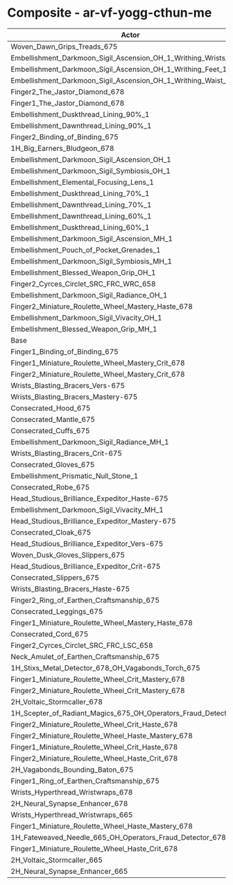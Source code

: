 # Composite - ar-vf-yogg-cthun-me
| Actor | DPS | Increase |
|---|:---:|:---:|
|Woven_Dawn_Grips_Treads_675|2466476|1.32%|
|Embellishment_Darkmoon_Sigil_Ascension_OH_1_Writhing_Wrists_1|2466373|1.31%|
|Embellishment_Darkmoon_Sigil_Ascension_OH_1_Writhing_Feet_1|2465748|1.29%|
|Embellishment_Darkmoon_Sigil_Ascension_OH_1_Writhing_Waist_1|2464286|1.23%|
|Finger2_The_Jastor_Diamond_678|2461819|1.13%|
|Finger1_The_Jastor_Diamond_678|2455457|0.86%|
|Embellishment_Duskthread_Lining_90%_1|2452057|0.72%|
|Embellishment_Dawnthread_Lining_90%_1|2451392|0.70%|
|Finger2_Binding_of_Binding_675|2449392|0.61%|
|1H_Big_Earners_Bludgeon_678|2448732|0.59%|
|Embellishment_Darkmoon_Sigil_Ascension_OH_1|2448635|0.58%|
|Embellishment_Darkmoon_Sigil_Symbiosis_OH_1|2447028|0.52%|
|Embellishment_Elemental_Focusing_Lens_1|2446833|0.51%|
|Embellishment_Duskthread_Lining_70%_1|2446385|0.49%|
|Embellishment_Dawnthread_Lining_70%_1|2446271|0.49%|
|Embellishment_Dawnthread_Lining_60%_1|2444864|0.43%|
|Embellishment_Duskthread_Lining_60%_1|2444564|0.42%|
|Embellishment_Darkmoon_Sigil_Ascension_MH_1|2444074|0.40%|
|Embellishment_Pouch_of_Pocket_Grenades_1|2442139|0.32%|
|Embellishment_Darkmoon_Sigil_Symbiosis_MH_1|2441334|0.28%|
|Embellishment_Blessed_Weapon_Grip_OH_1|2440269|0.24%|
|Finger2_Cyrces_Circlet_SRC_FRC_WRC_658|2438629|0.17%|
|Embellishment_Darkmoon_Sigil_Radiance_OH_1|2437063|0.11%|
|Finger2_Miniature_Roulette_Wheel_Mastery_Haste_678|2436569|0.09%|
|Embellishment_Darkmoon_Sigil_Vivacity_OH_1|2436440|0.08%|
|Embellishment_Blessed_Weapon_Grip_MH_1|2435855|0.06%|
|Base|2434429|0.00%|
|Finger1_Binding_of_Binding_675|2433920|-0.02%|
|Finger1_Miniature_Roulette_Wheel_Mastery_Crit_678|2433710|-0.03%|
|Finger2_Miniature_Roulette_Wheel_Mastery_Crit_678|2433543|-0.04%|
|Wrists_Blasting_Bracers_Vers-675|2433335|-0.04%|
|Wrists_Blasting_Bracers_Mastery-675|2433286|-0.05%|
|Consecrated_Hood_675|2432932|-0.06%|
|Consecrated_Mantle_675|2432792|-0.07%|
|Consecrated_Cuffs_675|2432764|-0.07%|
|Embellishment_Darkmoon_Sigil_Radiance_MH_1|2432617|-0.07%|
|Wrists_Blasting_Bracers_Crit-675|2432568|-0.08%|
|Consecrated_Gloves_675|2432068|-0.10%|
|Embellishment_Prismatic_Null_Stone_1|2431949|-0.10%|
|Consecrated_Robe_675|2431751|-0.11%|
|Head_Studious_Brilliance_Expeditor_Haste-675|2431683|-0.11%|
|Embellishment_Darkmoon_Sigil_Vivacity_MH_1|2431394|-0.12%|
|Head_Studious_Brilliance_Expeditor_Mastery-675|2431278|-0.13%|
|Consecrated_Cloak_675|2431111|-0.14%|
|Head_Studious_Brilliance_Expeditor_Vers-675|2431050|-0.14%|
|Woven_Dusk_Gloves_Slippers_675|2430591|-0.16%|
|Head_Studious_Brilliance_Expeditor_Crit-675|2430400|-0.17%|
|Consecrated_Slippers_675|2430380|-0.17%|
|Wrists_Blasting_Bracers_Haste-675|2430218|-0.17%|
|Finger2_Ring_of_Earthen_Craftsmanship_675|2430053|-0.18%|
|Consecrated_Leggings_675|2429995|-0.18%|
|Finger1_Miniature_Roulette_Wheel_Mastery_Haste_678|2429716|-0.19%|
|Consecrated_Cord_675|2429675|-0.20%|
|Finger2_Cyrces_Circlet_SRC_FRC_LSC_658|2429157|-0.22%|
|Neck_Amulet_of_Earthen_Craftsmanship_675|2427699|-0.28%|
|1H_Stixs_Metal_Detector_678_OH_Vagabonds_Torch_675|2427522|-0.28%|
|Finger1_Miniature_Roulette_Wheel_Crit_Mastery_678|2424347|-0.41%|
|Finger2_Miniature_Roulette_Wheel_Crit_Mastery_678|2423363|-0.45%|
|2H_Voltaic_Stormcaller_678|2423312|-0.46%|
|1H_Scepter_of_Radiant_Magics_675_OH_Operators_Fraud_Detector_678|2423080|-0.47%|
|Finger2_Miniature_Roulette_Wheel_Crit_Haste_678|2422815|-0.48%|
|Finger2_Miniature_Roulette_Wheel_Haste_Mastery_678|2420230|-0.58%|
|Finger1_Miniature_Roulette_Wheel_Crit_Haste_678|2418305|-0.66%|
|Finger2_Miniature_Roulette_Wheel_Haste_Crit_678|2417143|-0.71%|
|2H_Vagabonds_Bounding_Baton_675|2417031|-0.71%|
|Finger1_Ring_of_Earthen_Craftsmanship_675|2414796|-0.81%|
|Wrists_Hyperthread_Wristwraps_678|2406148|-1.16%|
|2H_Neural_Synapse_Enhancer_678|2397936|-1.50%|
|Wrists_Hyperthread_Wristwraps_665|2397330|-1.52%|
|Finger1_Miniature_Roulette_Wheel_Haste_Mastery_678|2396890|-1.54%|
|1H_Fateweaved_Needle_665_OH_Operators_Fraud_Detector_678|2395963|-1.58%|
|Finger1_Miniature_Roulette_Wheel_Haste_Crit_678|2393970|-1.66%|
|2H_Voltaic_Stormcaller_665|2349877|-3.47%|
|2H_Neural_Synapse_Enhancer_665|2328412|-4.35%|

